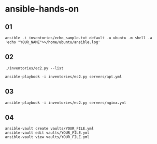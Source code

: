 # ansible-hands-on
## 01
```
ansible -i inventories/echo_sample.txt default -u ubuntu -m shell -a 'echo "YOUR_NAME">>/home/ubuntu/ansible.log'
```

## 02
```
./inventories/ec2.py --list

ansible-playbook -i inventories/ec2.py servers/apt.yml
```

## 03
```
ansible-playbook -i inventories/ec2.py servers/nginx.yml
```

## 04
```
ansible-vault create vaults/YOUR_FILE.yml
ansible-vault edit vaults/YOUR_FILE.yml
ansible-vault view vaults/YOUR_FILE.yml
```

